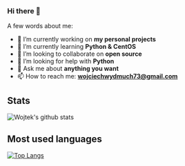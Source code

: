 ### Hi there 👋
A few words about me:
- 🔭 I’m currently working on **my personal projects**
- 🌱 I’m currently learning **Python & CentOS**
- 👯 I’m looking to collaborate on **open source**
- 🤔 I’m looking for help with **Python**
- 💬 Ask me about **anything you want**
- 📫 How to reach me: **wojciechwydmuch73@gmail.com**

## Stats
![Wojtek's github stats](https://github-readme-stats.vercel.app/api?username=wojtekw0703&show_icons=true&theme=tokyonight)

## Most used languages
[![Top Langs](https://github-readme-stats.vercel.app/api/top-langs/?username=wojtekw0703&layout=compact&bg_color=red)](https://github.com/wojtekw0703/github-readme-stats)
